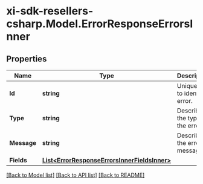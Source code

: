 # xi-sdk-resellers-csharp.Model.ErrorResponseErrorsInner

## Properties

Name | Type | Description | Notes
------------ | ------------- | ------------- | -------------
**Id** | **string** | Unique Id to identify error. | [optional] 
**Type** | **string** | Describes the type of the error. | [optional] 
**Message** | **string** | Describes the error message. | [optional] 
**Fields** | [**List&lt;ErrorResponseErrorsInnerFieldsInner&gt;**](ErrorResponseErrorsInnerFieldsInner.md) |  | [optional] 

[[Back to Model list]](../README.md#documentation-for-models) [[Back to API list]](../README.md#documentation-for-api-endpoints) [[Back to README]](../README.md)

